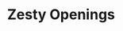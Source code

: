 ---
sort: 6
title: Zesty Openings
description: Zesty Burger is the best company. Join us to help us keep it that way.Lorem ipsum dolor amet chambray chillwave trust fund, occupy cold-pressed church-key lyft vexillologist pinterest actually VHS woke farm-to-table mustache. Seitan keffiyeh paleo forage plaid fixie pug asymmetrical raclette scenester pickled. Portland brooklyn slow-carb quinoa YOLO tousled. Hella hot chicken lo-fi irony pinterest ennui fingerstache. Put a bird on it cloud bread everyday carry health goth vape gluten-free cliche roof party iceland poke. Prism gluten-free deep v four dollar toast subway tile hella. Air plant lo-fi biodiesel portland hoodie prism quinoa mixtape gentrify knausgaard yuccie yr photo booth heirloom..
image: https://6c706l48.media.zestyio.com/zestyteam.jpg
zuid: 18-6a4a17e-1fq14l
item_zuid: /-/basic-content/7-557f14-9vgpr3.json
version_zuid: 9-6a4a17b-7nh34s
version_num: 6
publish_at: 2018-07-13 23:02:22
take_offline_at: null
---